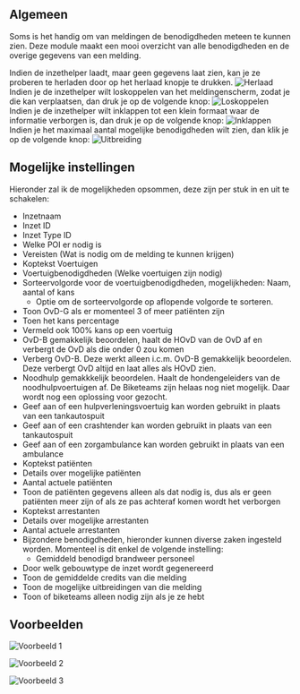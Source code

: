 ## Algemeen
Soms is het handig om van meldingen de benodigdheden meteen te kunnen zien. Deze module maakt een mooi overzicht van alle benodigdheden en de overige gegevens van een melding.

Indien de inzethelper laadt, maar geen gegevens laat zien, kan je ze proberen te herladen door op het herlaad knopje te drukken. ![Herlaad](./missionHelperReload.png)<br>
Indien je de inzethelper wilt loskoppelen van het meldingenscherm, zodat je die kan verplaatsen, dan druk je op de volgende knop: ![Loskoppelen](./missionHelperLos.png)<br>
Indien je de inzethelper wilt inklappen tot een klein formaat waar de informatie verborgen is, dan druk je op de volgende knop: ![Inklappen](./missionHelperExpand.png)<br>
Indien je het maximaal aantal mogelijke benodigdheden wilt zien, dan klik je op de volgende knop: ![Uitbreiding](./missionHelperMax.png)

## Mogelijke instellingen

Hieronder zal ik de mogelijkheden opsommen, deze zijn per stuk in en uit te schakelen:

* Inzetnaam
* Inzet ID
* Inzet Type ID
* Welke POI er nodig is
* Vereisten (Wat is nodig om de melding te kunnen krijgen)
* Koptekst Voertuigen
* Voertuigbenodigdheden (Welke voertuigen zijn nodig)
* Sorteervolgorde voor de voertuigbenodigdheden, mogelijkheden: Naam, aantal of kans
    * Optie om de sorteervolgorde op aflopende volgorde te sorteren.
* Toon OvD-G als er momenteel 3 of meer patiënten zijn
* Toen het kans percentage
* Vermeld ook 100% kans op een voertuig
* OvD-B gemakkelijk beoordelen, haalt de HOvD van de OvD af en verbergt de OvD als die onder 0 zou komen
* Verberg OvD-B. Deze werkt alleen i.c.m. OvD-B gemakkelijk beoordelen. Deze verbergt OvD altijd en laat alles als HOvD zien.
* Noodhulp gemakkkelijk beoordelen. Haalt de hondengeleiders van de noodhulpvoertuigen af. De Biketeams zijn helaas nog niet mogelijk. Daar wordt nog een oplossing voor gezocht.
* Geef aan of een hulpverleningsvoertuig kan worden gebruikt in plaats van een tankautospuit
* Geef aan of een crashtender kan worden gebruikt in plaats van een tankautospuit
* Geef aan of een zorgambulance kan worden gebruikt in plaats van een ambulance
* Koptekst patiënten
* Details over mogelijke patiënten
* Aantal actuele patiënten
* Toon de patiënten gegevens alleen als dat nodig is, dus als er geen patiënten meer zijn of als ze pas achteraf komen wordt het verborgen
* Koptekst arrestanten
* Details over mogelijke arrestanten
* Aantal actuele arrestanten
* Bijzondere benodigdheden, hieronder kunnen diverse zaken ingesteld worden. Momenteel is dit enkel de volgende instelling:
    * Gemiddeld benodigd brandweer personeel
* Door welk gebouwtype de inzet wordt gegenereerd
* Toon de gemiddelde credits van die melding
* Toon de mogelijke uitbreidingen van die melding
* Toon of biketeams alleen nodig zijn als je ze hebt

## Voorbeelden

 ![Voorbeeld 1](./missionHelper1.png)

 ![Voorbeeld 2](./missionHelper2.png)

 ![Voorbeeld 3](./missionHelper3.png)
